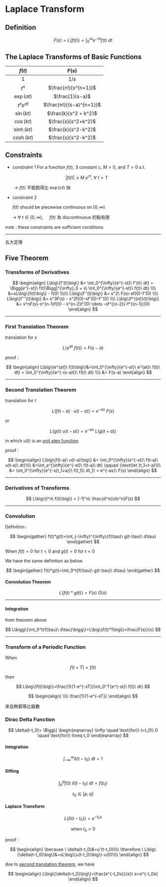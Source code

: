 # Laplace Transform

## Definition

$$F(s) = L\big\{f(t)\big\} = \int_{0}^{\infty}{e^{-st}f(t)\ dt} 
$$

## The Laplace Transforms of Basic Functions

$\qquad f(t)\qquad$  | $\qquad F(s)\qquad$
:-----:|:---------:
$1$ |$1/s$
$t^n$ | $\frac{n!}{s^{n+1}}$
$\exp{(at)}$ | $\frac{1}{s-a}$
$t^ne^{at}$|$\frac{n!}{(s-a)^{n+1}}$
$\sin{(kt)}$ | $\frac{k}{s^2 + k^2}$
$\cos{(kt)}$ | $\frac{s}{s^2+k^2}$
$\sinh{(kt)}$ | $\frac{k}{s^2-k^2}$
$\cosh{(kt)}$ | $\frac{s}{s^2-k^2}$

## Constraints

+ constraint 1
	For a function $f(t)$, $\exists$ constant $c$, $M > 0$, and $T>0$
	s.t.
	
	$$|f(t)| \leq M\ e^{ct}, \ \forall \ t > T 
	$$
	
	$\rightarrow f(t)$ 不能跑得比 $\exp {(ct)}$ 快

+ constraint 2

	$f(t)$ should be piecewise continuous on $[0, \infty)$
	
	$\rightarrow\ \forall \ t \in [0, \infty)$,  $\quad f(t)$ 為 discontinuous 的點有限
	
note : these constraints are sufficient conditions


---

五大定理

## Five Theorem

### Transforms of Derivatives

$$
\begin{align}
L\big\{f'(t)\big\} &= \int_0^{\infty}{e^{-st}\ f'(t)\ dt} = \Bigg[e^{-st}\ f(t)\Bigg]^{\infty}_0 + s\ \int_0^{\infty}{e^{-st}\ f(t)\ dt} \\\\
&=sL\big\{f(t)\big\} - f(0)
\\\\\\
L\big\{f''(t)\big\} &= s^2\ F(s)-sf(0)-f'(0)
\\\\
L\big\{f'''(t)\big\} &= s^3F(s) - s^2f(0)-sf'(0)-f''(0)
\\\\
L\big\{f^{(n)}(t)\big\} &= s^nF(s)-s^{n-1}f(0) - s^{n-2}f'(0)-\dots -sf^{(n-2)}-f^{(n-1)}(0)
\end{align}
$$

---
### First Translation Theorem
translation for $s$

$$
L\big\{e^{at}\ f(t)\big\}=F(s-a)
$$

proof : 

$$
\begin{align}
L\big\{e^{at}\ f(t)\big\}&=\int_0^{\infty}{e^{-st}\ e^{at}\ f(t)\ dt} = \int_0^{\infty}{e^{-(s-a)t}\ f(t)\ dt} 
\\\\
&= F(s-a)
\end{align}
$$

---
### Second Translation Theorem
translation for $t$

$$
L\big\{f(t-a)\cdot u(t-a)\big\} = e^{-as}\ F(s)
$$

or

$$
L\big\{g(t)\ u(t-a)\big\}=e^{-as}\ L\big\{g(t+a)\big\}
$$

in which $u(t)$ is an [unit step function](minority/Step%20Function.md).

proof : 

$$
\begin{align}
L\big\{f(t-a)\ u(t-a)\big\} &= \int_0^{\infty}{e^{-st}\ f(t-a)\ u(t-a)\ dt}\\\\
&=\int_a^{\infty}{e^{-st}\ f(t-a)\ dt} 
\qquad (\text{let }t_1=t-a)\\\\
&= \int_0^{\infty}{e^{-s(t_1+a)}\ f(t_1)\ dt_1} = e^{-as}\ F(s)
\end{align}
$$


---

### Derivatives of Transforms

$$
L\big\{t^n\ f(t)\big\} = (-1)^n\ \frac{d^n}{ds^n}F(s)
$$

---

### Convolution

Definition :

$$
\begin{gather}
f(t)*g(t)=\int_{-\infty}^{\infty}{f(\tau)\ g(t-\tau)\ d\tau}
\end{gather}
$$

When  $f(t)=0$ for $t<0$ and $g(t)=0$ for  $t<0$

We have the same definition as below.

$$
\begin{gather}
f(t)*g(t)=\int_0^t{f(\tau)\ g(t-\tau)\ d\tau}
\end{gather}
$$

#### Convolution Theorem

$$
L\big\{f(t)*g(t)\big\}=F(s)\ G(s)
$$

---

#### Integration

from theorem above

$$
L\bigg\{\int_0^t{f(\tau)\ d\tau}\bigg\}=L\big\{f(t)*1\big\}=\frac{F(s)}{s}
$$

---

### Transform of a Periodic Function

When

$$f(t+T)=f(t)$$

then

$$
L\big\{f(t)\big\}=\frac{1}{1-e^{-sT}}\int_0^T{e^{-st}\ f(t)\ dt}
$$

$$
\begin{align}
\\\\
\frac{1}{1-e^{-sT}}
\end{align}
$$

來自無窮等比級數


### Dirac Delta Function

$$
\delta(t-t_0)= \Bigg\{
\begin{eqnarray}
\infty \quad \text{for}\ t=t_0\\
0 \quad \text{for}\ t\neq t_0
\end{eqnarray}
$$

#### Integration

$$\int_{-\infty}^{\infty}{\delta (t-t_0)\ dt}=1$$

#### Sifting

$$
\int_p^q{f(t)\ \delta (t-t_0)\ dt}=f(t_0)
$$


$$t_0 \in [p,q]$$

#### Laplace Transform

$$
L\big\{\delta (t-t_0)\big\}=e^{-t_0s
}
$$


$$
\text{when}\ t_0 >0
$$

proof : 

$$
\begin{align}
\because \ \delta(t-t_0)&=u'(t-t_0)\\\\
\therefore \ L\big\{\delta(t-t_0)\big\}&=sL\big\{u(t-t_0)\big\}-u(0)\\\\
\end{align}
$$

due to [second translation theorem](<#Second Translation Theorem>), we have

$$
\begin{align}
L\big\{\delta(t-t_0)\big\}=\frac{e^{-t_0s}}{s}\ s=e^{-t_0s}
\end{align}
$$

